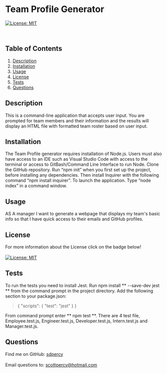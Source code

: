 
  
  # Team Profile Generator

  [![License: MIT](https://img.shields.io/badge/License-MIT-yellow.svg)](https://opensource.org/licenses/MIT)

  <br />

  ## Table of Contents
  1. [Description](#description)
  2. [Installation](#installation)
  3. [Usage](#usage)
  4. [License](#license)
  5. [Tests](#tests)
  6. [Questions](#questions)
  
  ## Description
  This is a command-line application that accepts user input.  You are prompted for team members and their information and the results
  will display an HTML file with formatted team roster based on user input.

  
  ## Installation
  The Team Profile generator requires installation of Node.js. Users must also have access to an IDE such as Visual Studio Code with access to the terminal or access to GitBash/Command Line Interface to run Node. Clone the GitHub repository. Run “npm init” when you first set up the project, before installing any dependencies. Then install Inquirer with the following command “npm install inquirer”. To launch the application. Type “node index” in a command window.
  
  ## Usage
  AS A manager I want to generate a webpage that displays my team's basic info so that I have quick access to their emails and GitHub profiles.
  
  ## License
  For more information about the License click on the badge below!<br />
  <br />
  [![License: MIT](https://img.shields.io/badge/License-MIT-yellow.svg)](https://opensource.org/licenses/MIT)
  
  ## Tests
  To run the tests you need to install Jest. Run npm install ** --save-dev jest ** from the command prompt in the project directory.  Add the following section to your package.json:

  >  {
  >     "scripts": {
  >          "test": "jest"
  >      }
  > }

  From command prompt enter ** npm test **.  There are 4 test file, Employee.test.js, Engineer.test.js, Developer.test.js, Intern.test.js and Manager.test.js.

  ## Questions

  Find me on GitHub: [sdpercy](https://github.com/sdpercy)<br />
  <br />
  Email questions to: scottpercy@hotmail.com<br />